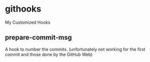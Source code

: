 # githooks
My Customized Hooks

## prepare-commit-msg
A hook to number the commits. (unfortunately not working for the first commit and those done by the GitHub Web)